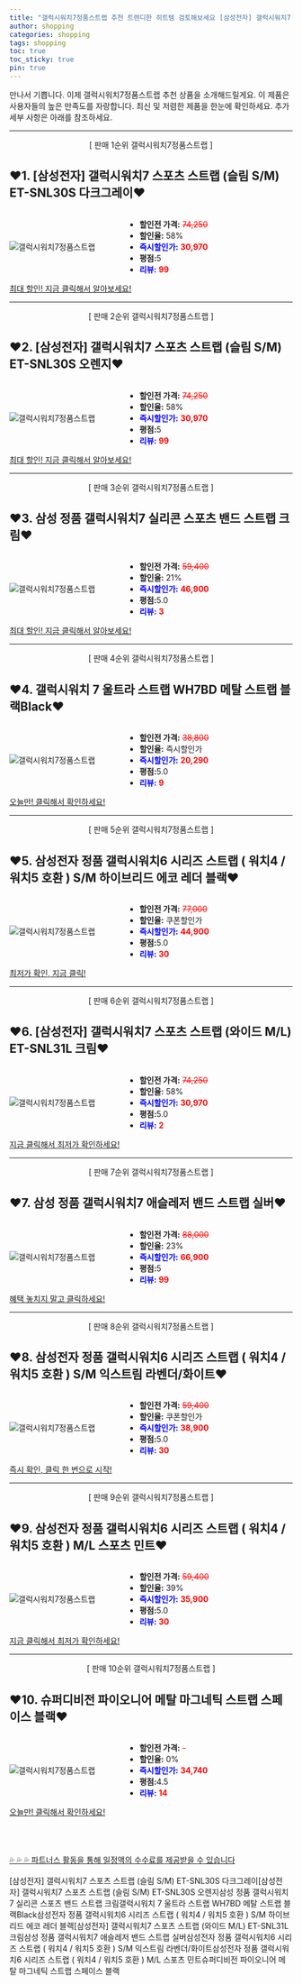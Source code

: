 ```yaml
---
title: "갤럭시워치7정품스트랩 추천 트렌디한 히트템 검토해보세요 [삼성전자] 갤럭시워치7 스포츠 스트랩 (슬림"
author: shopping
categories: shopping
tags: shopping
toc: true
toc_sticky: true
pin: true
---
```

만나서 기쁩니다. 이제 갤럭시워치7정품스트랩 추천 상품을 소개해드릴게요. 이 제품은 사용자들의 높은 만족도를 자랑합니다. 최신 및 저렴한 제품을 한눈에 확인하세요. 추가 세부 사항은 아래를 참조하세요.

---
<p class="toplist" style="margin: 0 auto; display: block; width: fit-content;">[ 판매 1순위 갤럭시워치7정품스트랩 ]</p>

<h2><strong>❤️1. [삼성전자] 갤럭시워치7 스포츠 스트랩 (슬림 S/M) ET-SNL30S 다크그레이❤️</strong></h2>

<div style="display: flex; align-items: center;">
    <div style="flex: 0.4;">
        <img src="https://thumbnail10.coupangcdn.com/thumbnails/remote/230x230ex/image/vendor_inventory/5da1/cb3f9fb543ad72b780c561fe89f600b868ca6731a8a86c2d03cb2dc6653e.jpg" alt="갤럭시워치7정품스트랩" style="max-width: 100%;">
    </div>
    <div style="flex: 0.6; margin-left: 10px;">
        <ul>
            <li><strong>할인전 가격:</strong> <del style="color: red;">74,250</del></li>
            <li><strong>할인율:</strong> 58%</li>
            <li><span style='color:blue'><strong>즉시할인가:</strong></span> <span style='color:red'><strong>30,970</strong></span></li>
            <li><strong>평점:</strong>5</li>
            <li><span style='color:blue'><strong>리뷰:</strong></span> <span style='color:red'><strong>99</strong></span></li>
        </ul>
    </div>
</div>
<div class="center">
    <a href="https://William4Davisa.github.io?lptag=AF9450613&subid=githubio&pageKey=8222504576&traceid=V0-153&itemId=23638551060&vendorItemId=90663992240" class="myButton">
        최대 할인! 지금 클릭해서 알아보세요!
    </a>
</div>


---
<p class="toplist" style="margin: 0 auto; display: block; width: fit-content;">[ 판매 2순위 갤럭시워치7정품스트랩 ]</p>

<h2><strong>❤️2. [삼성전자] 갤럭시워치7 스포츠 스트랩 (슬림 S/M) ET-SNL30S 오렌지❤️</strong></h2>

<div style="display: flex; align-items: center;">
    <div style="flex: 0.4;">
        <img src="https://thumbnail10.coupangcdn.com/thumbnails/remote/230x230ex/image/vendor_inventory/5da1/cb3f9fb543ad72b780c561fe89f600b868ca6731a8a86c2d03cb2dc6653e.jpg" alt="갤럭시워치7정품스트랩" style="max-width: 100%;">
    </div>
    <div style="flex: 0.6; margin-left: 10px;">
        <ul>
            <li><strong>할인전 가격:</strong> <del style="color: red;">74,250</del></li>
            <li><strong>할인율:</strong> 58%</li>
            <li><span style='color:blue'><strong>즉시할인가:</strong></span> <span style='color:red'><strong>30,970</strong></span></li>
            <li><strong>평점:</strong>5</li>
            <li><span style='color:blue'><strong>리뷰:</strong></span> <span style='color:red'><strong>99</strong></span></li>
        </ul>
    </div>
</div>
<div class="center">
    <a href="https://William4Davisa.github.io?lptag=AF9450613&subid=githubio&pageKey=8222504576&traceid=V0-153&itemId=23638551066&vendorItemId=90663992258" class="myButton">
        최대 할인! 지금 클릭해서 알아보세요!
    </a>
</div>


---
<p class="toplist" style="margin: 0 auto; display: block; width: fit-content;">[ 판매 3순위 갤럭시워치7정품스트랩 ]</p>

<h2><strong>❤️3. 삼성 정품 갤럭시워치7 실리콘 스포츠 밴드 스트랩 크림❤️</strong></h2>

<div style="display: flex; align-items: center;">
    <div style="flex: 0.4;">
        <img src="https://thumbnail8.coupangcdn.com/thumbnails/remote/230x230ex/image/vendor_inventory/fe34/b75eb80368abb662ade70a4300e5833e0091110d06edbcb9b42292f7c1da.jpg" alt="갤럭시워치7정품스트랩" style="max-width: 100%;">
    </div>
    <div style="flex: 0.6; margin-left: 10px;">
        <ul>
            <li><strong>할인전 가격:</strong> <del style="color: red;">59,400</del></li>
            <li><strong>할인율:</strong> 21%</li>
            <li><span style='color:blue'><strong>즉시할인가:</strong></span> <span style='color:red'><strong>46,900</strong></span></li>
            <li><strong>평점:</strong>5.0</li>
            <li><span style='color:blue'><strong>리뷰:</strong></span> <span style='color:red'><strong>3</strong></span></li>
        </ul>
    </div>
</div>
<div class="center">
    <a href="https://William4Davisa.github.io?lptag=AF9450613&subid=githubio&pageKey=8222839404&traceid=V0-153&itemId=23639940853&vendorItemId=90665366949" class="myButton">
        최대 할인! 지금 클릭해서 알아보세요!
    </a>
</div>


---
<p class="toplist" style="margin: 0 auto; display: block; width: fit-content;">[ 판매 4순위 갤럭시워치7정품스트랩 ]</p>

<h2><strong>❤️4. 갤럭시워치 7 울트라 스트랩 WH7BD 메탈 스트랩 블랙Black❤️</strong></h2>

<div style="display: flex; align-items: center;">
    <div style="flex: 0.4;">
        <img src="https://thumbnail8.coupangcdn.com/thumbnails/remote/230x230ex/image/vendor_inventory/bd47/286ce788aecdcc40b9d5778a54e17f0a2d886471c1b3806858220b129cb3.jpg" alt="갤럭시워치7정품스트랩" style="max-width: 100%;">
    </div>
    <div style="flex: 0.6; margin-left: 10px;">
        <ul>
            <li><strong>할인전 가격:</strong> <del style="color: red;">38,800</del></li>
            <li><strong>할인율:</strong> 즉시할인가</li>
            <li><span style='color:blue'><strong>즉시할인가:</strong></span> <span style='color:red'><strong>20,290</strong></span></li>
            <li><strong>평점:</strong>5.0</li>
            <li><span style='color:blue'><strong>리뷰:</strong></span> <span style='color:red'><strong>9</strong></span></li>
        </ul>
    </div>
</div>
<div class="center">
    <a href="https://William4Davisa.github.io?lptag=AF9450613&subid=githubio&pageKey=8220911344&traceid=V0-153&itemId=23696012344&vendorItemId=90721114876" class="myButton">
        오늘만! 클릭해서 확인하세요!
    </a>
</div>


---
<p class="toplist" style="margin: 0 auto; display: block; width: fit-content;">[ 판매 5순위 갤럭시워치7정품스트랩 ]</p>

<h2><strong>❤️5. 삼성전자 정품 갤럭시워치6 시리즈 스트랩 ( 워치4 / 워치5 호환 ) S/M 하이브리드 에코 레더 블랙❤️</strong></h2>

<div style="display: flex; align-items: center;">
    <div style="flex: 0.4;">
        <img src="https://thumbnail6.coupangcdn.com/thumbnails/remote/230x230ex/image/vendor_inventory/f15a/3a170083ed79bab7526d32bcf7f112ce96a1ea3f2e62708cec79b2ac4b1b.jpg" alt="갤럭시워치7정품스트랩" style="max-width: 100%;">
    </div>
    <div style="flex: 0.6; margin-left: 10px;">
        <ul>
            <li><strong>할인전 가격:</strong> <del style="color: red;">77,000</del></li>
            <li><strong>할인율:</strong> 쿠폰할인가</li>
            <li><span style='color:blue'><strong>즉시할인가:</strong></span> <span style='color:red'><strong>44,900</strong></span></li>
            <li><strong>평점:</strong>5.0</li>
            <li><span style='color:blue'><strong>리뷰:</strong></span> <span style='color:red'><strong>30</strong></span></li>
        </ul>
    </div>
</div>
<div class="center">
    <a href="https://William4Davisa.github.io?lptag=AF9450613&subid=githubio&pageKey=8123342733&traceid=V0-153&itemId=23051893114&vendorItemId=90085633559" class="myButton">
        최저가 확인, 지금 클릭!
    </a>
</div>


---
<p class="toplist" style="margin: 0 auto; display: block; width: fit-content;">[ 판매 6순위 갤럭시워치7정품스트랩 ]</p>

<h2><strong>❤️6. [삼성전자] 갤럭시워치7 스포츠 스트랩 (와이드 M/L) ET-SNL31L 크림❤️</strong></h2>

<div style="display: flex; align-items: center;">
    <div style="flex: 0.4;">
        <img src="https://thumbnail6.coupangcdn.com/thumbnails/remote/230x230ex/image/vendor_inventory/eb40/324d43c784324b80981a0171773866f9b61f8ca22068eef4b671128806b9.jpg" alt="갤럭시워치7정품스트랩" style="max-width: 100%;">
    </div>
    <div style="flex: 0.6; margin-left: 10px;">
        <ul>
            <li><strong>할인전 가격:</strong> <del style="color: red;">74,250</del></li>
            <li><strong>할인율:</strong> 58%</li>
            <li><span style='color:blue'><strong>즉시할인가:</strong></span> <span style='color:red'><strong>30,970</strong></span></li>
            <li><strong>평점:</strong>5.0</li>
            <li><span style='color:blue'><strong>리뷰:</strong></span> <span style='color:red'><strong>2</strong></span></li>
        </ul>
    </div>
</div>
<div class="center">
    <a href="https://William4Davisa.github.io?lptag=AF9450613&subid=githubio&pageKey=8222504592&traceid=V0-153&itemId=23638551119&vendorItemId=90663992310" class="myButton">
        지금 클릭해서 최저가 확인하세요!
    </a>
</div>


---
<p class="toplist" style="margin: 0 auto; display: block; width: fit-content;">[ 판매 7순위 갤럭시워치7정품스트랩 ]</p>

<h2><strong>❤️7. 삼성 정품 갤럭시워치7 애슬레저 밴드 스트랩 실버❤️</strong></h2>

<div style="display: flex; align-items: center;">
    <div style="flex: 0.4;">
        <img src="https://thumbnail7.coupangcdn.com/thumbnails/remote/230x230ex/image/vendor_inventory/38b6/2c24dc04bcf48020d06e7fc45850174b458d786d0b2603296b3801fa523c.jpg" alt="갤럭시워치7정품스트랩" style="max-width: 100%;">
    </div>
    <div style="flex: 0.6; margin-left: 10px;">
        <ul>
            <li><strong>할인전 가격:</strong> <del style="color: red;">88,000</del></li>
            <li><strong>할인율:</strong> 23%</li>
            <li><span style='color:blue'><strong>즉시할인가:</strong></span> <span style='color:red'><strong>66,900</strong></span></li>
            <li><strong>평점:</strong>5</li>
            <li><span style='color:blue'><strong>리뷰:</strong></span> <span style='color:red'><strong>99</strong></span></li>
        </ul>
    </div>
</div>
<div class="center">
    <a href="https://William4Davisa.github.io?lptag=AF9450613&subid=githubio&pageKey=8225173904&traceid=V0-153&itemId=23653702566&vendorItemId=90679065853" class="myButton">
        혜택 놓치지 말고 클릭하세요!
    </a>
</div>


---
<p class="toplist" style="margin: 0 auto; display: block; width: fit-content;">[ 판매 8순위 갤럭시워치7정품스트랩 ]</p>

<h2><strong>❤️8. 삼성전자 정품 갤럭시워치6 시리즈 스트랩 ( 워치4 / 워치5 호환 ) S/M 익스트림 라벤더/화이트❤️</strong></h2>

<div style="display: flex; align-items: center;">
    <div style="flex: 0.4;">
        <img src="https://thumbnail9.coupangcdn.com/thumbnails/remote/230x230ex/image/vendor_inventory/1c45/58ac381632591a46fd8edc70fd1c898f4e04e48c937949d574e2f676ac62.jpg" alt="갤럭시워치7정품스트랩" style="max-width: 100%;">
    </div>
    <div style="flex: 0.6; margin-left: 10px;">
        <ul>
            <li><strong>할인전 가격:</strong> <del style="color: red;">59,400</del></li>
            <li><strong>할인율:</strong> 쿠폰할인가</li>
            <li><span style='color:blue'><strong>즉시할인가:</strong></span> <span style='color:red'><strong>38,900</strong></span></li>
            <li><strong>평점:</strong>5.0</li>
            <li><span style='color:blue'><strong>리뷰:</strong></span> <span style='color:red'><strong>30</strong></span></li>
        </ul>
    </div>
</div>
<div class="center">
    <a href="https://William4Davisa.github.io?lptag=AF9450613&subid=githubio&pageKey=8123342733&traceid=V0-153&itemId=23051893121&vendorItemId=90085558860" class="myButton">
        즉시 확인, 클릭 한 번으로 시작!
    </a>
</div>


---
<p class="toplist" style="margin: 0 auto; display: block; width: fit-content;">[ 판매 9순위 갤럭시워치7정품스트랩 ]</p>

<h2><strong>❤️9. 삼성전자 정품 갤럭시워치6 시리즈 스트랩 ( 워치4 / 워치5 호환 ) M/L 스포츠 민트❤️</strong></h2>

<div style="display: flex; align-items: center;">
    <div style="flex: 0.4;">
        <img src="https://thumbnail10.coupangcdn.com/thumbnails/remote/230x230ex/image/vendor_inventory/4e2f/703f5e524a95db89e248b367f67f9c1fb5fd3a0d4724962d0482952c774e.jpg" alt="갤럭시워치7정품스트랩" style="max-width: 100%;">
    </div>
    <div style="flex: 0.6; margin-left: 10px;">
        <ul>
            <li><strong>할인전 가격:</strong> <del style="color: red;">59,400</del></li>
            <li><strong>할인율:</strong> 39%</li>
            <li><span style='color:blue'><strong>즉시할인가:</strong></span> <span style='color:red'><strong>35,900</strong></span></li>
            <li><strong>평점:</strong>5.0</li>
            <li><span style='color:blue'><strong>리뷰:</strong></span> <span style='color:red'><strong>30</strong></span></li>
        </ul>
    </div>
</div>
<div class="center">
    <a href="https://William4Davisa.github.io?lptag=AF9450613&subid=githubio&pageKey=8123342733&traceid=V0-153&itemId=23051893117&vendorItemId=90085633308" class="myButton">
        지금 클릭해서 최저가 확인하세요!
    </a>
</div>


---
<p class="toplist" style="margin: 0 auto; display: block; width: fit-content;">[ 판매 10순위 갤럭시워치7정품스트랩 ]</p>

<h2><strong>❤️10. 슈퍼디비전 파이오니어 메탈 마그네틱 스트랩 스페이스 블랙❤️</strong></h2>

<div style="display: flex; align-items: center;">
    <div style="flex: 0.4;">
        <img src="https://thumbnail7.coupangcdn.com/thumbnails/remote/230x230ex/image/vendor_inventory/ebdd/a1205a0f77f2332a47cad4051677143cdcb5a25d65d3fd2bc4ba33e67cc8.jpg" alt="갤럭시워치7정품스트랩" style="max-width: 100%;">
    </div>
    <div style="flex: 0.6; margin-left: 10px;">
        <ul>
            <li><strong>할인전 가격:</strong> <del style="color: red;">-</del></li>
            <li><strong>할인율:</strong> 0%</li>
            <li><span style='color:blue'><strong>즉시할인가:</strong></span> <span style='color:red'><strong>34,740</strong></span></li>
            <li><strong>평점:</strong>4.5</li>
            <li><span style='color:blue'><strong>리뷰:</strong></span> <span style='color:red'><strong>14</strong></span></li>
        </ul>
    </div>
</div>
<div class="center">
    <a href="https://William4Davisa.github.io?lptag=AF9450613&subid=githubio&pageKey=7170103714&traceid=V0-153&itemId=23153061151&vendorItemId=90185891466" class="myButton">
        오늘만! 클릭해서 확인하세요!
    </a>
</div>

<br><br><br>[💦 💦 💦 파트너스 활동을 통해 일정액의 수수료를 제공받을 수 있습니다](https://link.coupang.com/a/bcpT2c)<br><br>[삼성전자] 갤럭시워치7 스포츠 스트랩 (슬림 S/M) ET-SNL30S 다크그레이[삼성전자] 갤럭시워치7 스포츠 스트랩 (슬림 S/M) ET-SNL30S 오렌지삼성 정품 갤럭시워치7 실리콘 스포츠 밴드 스트랩 크림갤럭시워치 7 울트라 스트랩 WH7BD 메탈 스트랩 블랙Black삼성전자 정품 갤럭시워치6 시리즈 스트랩 ( 워치4 / 워치5 호환 ) S/M 하이브리드 에코 레더 블랙[삼성전자] 갤럭시워치7 스포츠 스트랩 (와이드 M/L) ET-SNL31L 크림삼성 정품 갤럭시워치7 애슬레저 밴드 스트랩 실버삼성전자 정품 갤럭시워치6 시리즈 스트랩 ( 워치4 / 워치5 호환 ) S/M 익스트림 라벤더/화이트삼성전자 정품 갤럭시워치6 시리즈 스트랩 ( 워치4 / 워치5 호환 ) M/L 스포츠 민트슈퍼디비전 파이오니어 메탈 마그네틱 스트랩 스페이스 블랙